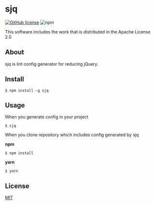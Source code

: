 # sjq
[![GitHub license](https://img.shields.io/github/license/tascript/sjq?color=blue&style=for-the-badge)](https://github.com/tascript/sjq/blob/main/LICENSE)
![npm](https://img.shields.io/npm/v/sjq?color=yellow&style=for-the-badge)

This software includes the work that is distributed in the Apache License 2.0

## About
sjq is lint config generator for reducing jQuery.

## Install

```shell
$ npm install -g sjq
```

## Usage

When you generate config in your project

```shell
$ sjq
```


When you clone repository which includes config generated by sjq

**npm**

```shell
$ npm install
```

**yarn**

```shell
$ yarn
```



## License

[MIT](LICENSE)

